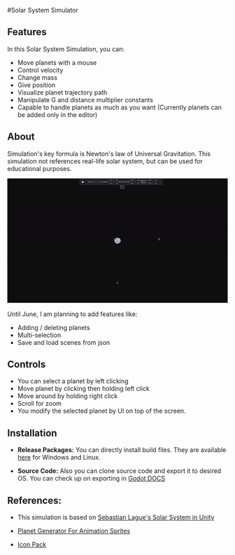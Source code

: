 #Solar System Simulator 

## Features
In this Solar System Simulation, you can:
  - Move planets with a mouse
  - Control velocity
  - Change mass
  - Give position
  - Visualize planet trajectory path
  - Manipulate G and distance multiplier constants
  - Capable to handle planets as much as you want (Currently planets can be added only in the editor)

## About
  Simulation's key formula is Newton's law of Universal Gravitation. This simulation not references real-life solar system, but can be used for educational purposes. 

![Solar Planet Simulator Gif](Pictures/gif.gif)

 Until June, I am planning to add features like:
  - Adding / deleting planets
  - Multi-selection
  - Save and load scenes from json

## Controls
- You can select a planet by left clicking
- Move planet by clicking then holding left click 
- Move around by holding right click
- Scroll for zoom
- You modify the selected planet by UI on top of the screen.  
  
## Installation

- __Release Packages:__ 
  You can directly install build files. They are available [here]() for Windows and Linux.

- __Source Code:__
  Also you can clone source code and export it to desired OS. You can check up on exporting in [Godot DOCS](https://docs.godotengine.org/en/stable/tutorials/export/exporting_projects.html)


## References:
- This simulation is based on [Sebastian Lague's Solar System in Unity](https://github.com/SebLague/Solar-System/tree/Episode_01)
  
- [Planet Generator For Animation Sprites](https://deep-fold.itch.io/pixel-planet-generator)
- [Icon Pack](https://gamedeveloperstudio.itch.io/icon-pack)